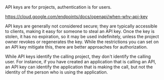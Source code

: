 API keys are for projects, authentication is for users.  

https://cloud.google.com/endpoints/docs/openapi/when-why-api-key

API keys are generally not considered secure; they are typically accessible to clients, making it easy for someone to steal an API key. Once the key is stolen, it has no expiration, so it may be used indefinitely, unless the project owner revokes or regenerates the key. While the restrictions you can set on an API key mitigate this, there are better approaches for authorization.

While API keys identify the calling project, they don't identify the calling user. For instance, if you have created an application that is calling an API, an API key can identify the application that is making the call, but not the identity of the person who is using the application.

